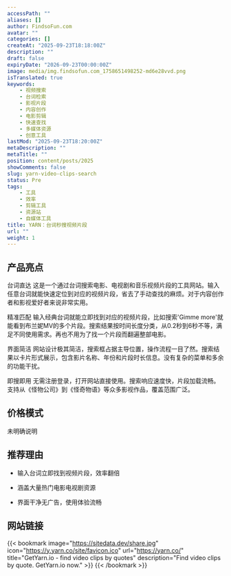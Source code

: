 ```yaml
---
accessPath: ""
aliases: []
author: FindsoFun.com
avatar: ""
categories: []
createAt: "2025-09-23T18:18:00Z"
description: ""
draft: false
expiryDate: "2026-09-23T00:00:00Z"
image: media/img.findsofun.com_1758651498252-md6e28vvd.png
isTranslated: true
keywords:
    - 视频搜索
    - 台词检索
    - 影视片段
    - 内容创作
    - 电影剪辑
    - 快速查找
    - 多媒体资源
    - 创意工具
lastMod: "2025-09-23T18:20:00Z"
metaDescription: ""
metaTitle: ""
position: content/posts/2025
showComments: false
slug: yarn-video-clips-search
status: Pre
tags:
    - 工具
    - 效率
    - 剪辑工具
    - 资源站
    - 自媒体工具
title: YARN：台词秒搜视频片段
url: ""
weight: 1
---
```

## 产品亮点
台词直达
这是一个通过台词搜索电影、电视剧和音乐视频片段的工具网站。输入任意台词就能快速定位到对应的视频片段，省去了手动查找的麻烦。对于内容创作者和影视爱好者来说非常实用。

精准匹配
输入经典台词就能立即找到对应的视频片段，比如搜索'Gimme more'就能看到布兰妮MV的多个片段。搜索结果按时间长度分类，从0.2秒到6秒不等，满足不同使用需求。再也不用为了找一个片段而翻遍整部电影。

界面简洁
网站设计极其简洁，搜索框占据主导位置，操作流程一目了然。搜索结果以卡片形式展示，包含影片名称、年份和片段时长信息。没有复杂的菜单和多余的功能干扰。

即搜即用
无需注册登录，打开网站直接使用。搜索响应速度快，片段加载流畅。支持从《怪物公司》到《怪奇物语》等众多影视作品，覆盖范围广泛。

## 价格模式
<!--more-->未明确说明

## 推荐理由
- 输入台词立即找到视频片段，效率翻倍

- 涵盖大量热门电影电视剧资源

- 界面干净无广告，使用体验流畅

## 网站链接
{{< bookmark image="https://sitedata.dev/share.jpg" icon="https://y.yarn.co/site/favicon.ico" url="https://yarn.co/" title="GetYarn.io - find video clips by quotes" description="Find video clips by quote. GetYarn.io now." >}}
{{< /bookmark >}}


